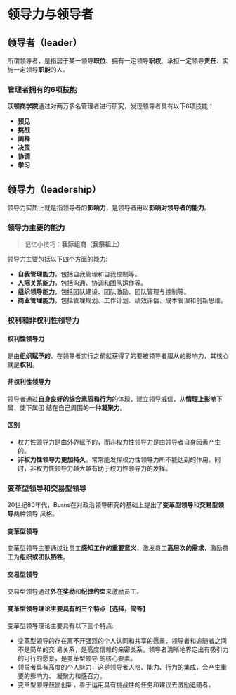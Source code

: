 # 领导力与领导者

## 领导者（leader）

所谓领导者，是指居于某一领导**职位**、拥有一定领导**职权**、承担一定领导**责任**、实施一定领导**职能**的人。

### 管理者拥有的6项技能

**沃顿商学院**通过对两万多名管理者进行研究，发现领导者具有以下6项技能：

- **预见**
- **挑战**
- **阐释**
- **决策**
- **协调**
- **学习**
  
## 领导力（leadership）

领导力实质上就是指领导者的**影响力**，是领导者用以**影响对领导者的能力**。

### 领导力主要的能力

> 记忆小技巧：**我际组商（我祭祖上）**

领导力主要包括以下四个方面的能力:

- **自我管理能力**，包括自我管理和自我控制等。
- **人际关系能力**，包括沟通、协调和团队运作等。
- **组织领导能力**，包括团队建设、团队激励、团队管理与控制等。
- **商业管理能力**，包括管理规划、工作计划、绩效评估、成本管理和创新思维。
  
### 权利和非权利性领导力

#### 权利性领导力

是由**组织赋予的**、在领导者实行之前就获得了的要被领导者服从的影响力，其核心就是**权利**。

#### 非权利性领导力

领导者通过**自身良好的综合素质和行为**的体现，建立领导威信，从**情理上影响**下属，使下属团 结在自己周围的一种**凝聚力**。

#### 区别

- 权力性领导力是由外界赋予的，而非权力性领导力是由领导者自身因素产生的。
- **非权力性领导力更加持久**，常常能发挥权力性领导力所不能达到的作用。同时，非权力性领导力越大越有助于权力性领导力的发挥。
  
### 变革型领导和交易型领导

20世纪80年代，Burns在对政治领导研究的基础上提出了**变革型领导**和**交易型领导**两种领导 风格。

#### 变革型领导

变革型领导主要通过让员工**感知工作的重要意义**，激发员工**高层次的需求**，激励员工为**组织或团队牺牲**。

#### 交易型领导

交易型领导通过**外在奖励**和**纪律约束**来激励员工。

#### 变革型领导理论主要具有的三个特点【选择，简答】

变革型领导理论主要具有以下三个特点:

- 变革型领导的存在离不开强烈的个人认同和共享的愿景，领导者和追随者之间不是简单的交 易关系，是高度信赖的亲密关系。领导者清晰地界定出有吸引力的可行的愿景，是变革型领导 的核心要素。
- 领导者具有髙度的个人魅力，这是领导者人格、能力、行为的集成，会产生重要的影响力、 凝聚力和感召力。
- 变革型领导鼓励创新，善于运用具有挑战性的任务和建议去激励追随者。
